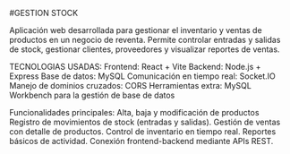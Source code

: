 
#GESTION STOCK

Aplicación web desarrollada para gestionar el inventario y ventas de productos en un negocio de reventa. Permite controlar entradas y salidas de stock, gestionar clientes, proveedores y visualizar reportes de ventas.

TECNOLOGIAS USADAS: Frontend: React + Vite Backend: Node.js + Express Base de datos: MySQL Comunicación en tiempo real: Socket.IO Manejo de dominios cruzados: CORS Herramientas extra: MySQL Workbench para la gestión de base de datos

Funcionalidades principales: Alta, baja y modificación de productos Registro de movimientos de stock (entradas y salidas). Gestión de ventas con detalle de productos. Control de inventario en tiempo real. Reportes básicos de actividad. Conexión frontend-backend mediante APIs REST.

